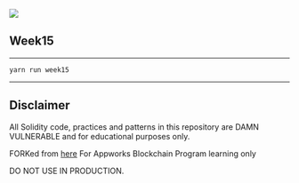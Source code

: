 ![](cover.png)

## Week15

---

`yarn run week15`

---

## Disclaimer

All Solidity code, practices and patterns in this repository are DAMN VULNERABLE and for educational purposes only.

FORKed from [here](https://github.com/tinchoabbate/damn-vulnerable-defi/tree/v2.2.0)
For Appworks Blockchain Program learning only

DO NOT USE IN PRODUCTION.
